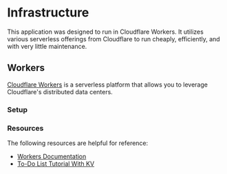 # Infrastructure
This application was designed to run in Cloudflare Workers.  It utilizes various serverless offerings from Cloudflare to run cheaply, efficiently, and with very little maintenance.

## Workers
[Cloudflare Workers](https://www.cloudflare.com/products/cloudflare-workers/) is a serverless platform that allows you to leverage Cloudflare's distributed data centers.

### Setup


### Resources
The following resources are helpful for reference:
* [Workers Documentation](https://developers.cloudflare.com/workers/)
* [To-Do List Tutorial With KV](https://developers.cloudflare.com/workers/tutorials/build-a-todo-list/)